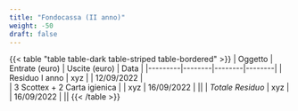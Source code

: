 ```yaml
---
title: "Fondocassa (II anno)"
weight: -50
draft: false
---
```


{{< table "table table-dark table-striped table-bordered" >}}
| Oggetto | Entrate (euro) | Uscite (euro) | Data |
|---------|--------|--------|--------|
| Residuo I anno | xyz | | 12/09/2022 |   
| 3 Scottex + 2 Carta igienica | | xyz | 16/09/2022 |
||
| *Totale Residuo* | xyz | | 16/09/2022 |
||
{{< /table >}}

